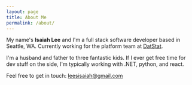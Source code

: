 ```yaml
---
layout: page
title: About Me
permalink: /about/
---
```


My name's **Isaiah Lee** and I'm a full stack software developer based in Seattle, WA. Currently working for the platform team at [DatStat](http://www.datstat.com/).

I'm a husband and father to three fantastic kids. If I ever get free time for dev stuff on the side, I'm typically working with .NET, python, and react.

Feel free to get in touch: [leesisaiah@gmail.com](mailto:leesisaiah@gmail.com)